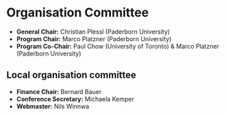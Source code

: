 # Organisation Committee

* **General Chair:** Christian Plessl (Paderborn University)
* **Program Chair:** Marco Platzner (Paderborn University)
* **Program Co-Chair:** Paul Chow (University of Toronto) & Marco Platzner (Paderborn University)

## Local organisation committee

* **Finance Chair:** Bernard Bauer
* **Conference Secretary:** Michaela Kemper
* **Webmaster:** Nils Winnwa
